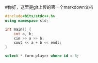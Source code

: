 #你好，这里是git上传的第一个markdown文档

```C++
#include<bits/stdc++.h>
using namespace std;

int main() {
    int a, b;
    cin >> a >> b;
    cout << a + b << endl;
}
```


```sql
select * form player where id = 3;
```
